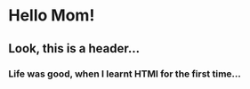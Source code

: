 # Hello Mom!
## Look, this is a header...
### Life was good, when I learnt HTMl for the first time...
